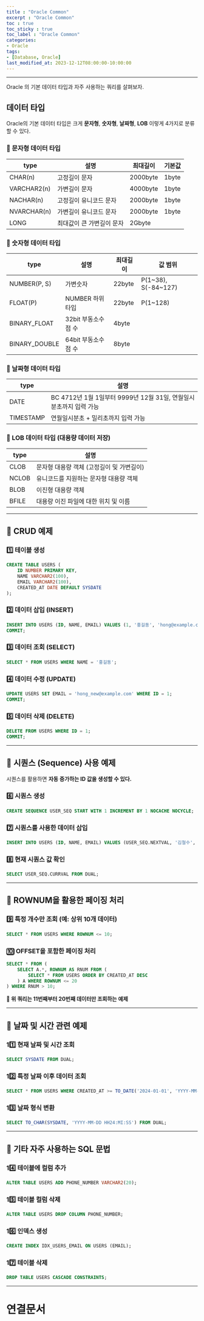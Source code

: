```yaml
---
title : "Oracle Common"
excerpt : "Oracle Common"
toc : true
toc_sticky : true
toc_label : "Oracle Common"
categories:
- Oracle
tags:
- [Database, Oracle]
last_modified_at: 2023-12-12T08:00:00-10:00:00
---
```

  
---
  
 Oracle 의 기본 데이터 타입과 자주 사용하는 쿼리를 살펴보자. 
  
## 데이터 타입
 Oracle의 기본 데이터 타입은 크게 **문자형**, **숫자형**, **날짜형**, **LOB** 이렇게 4가지로 분류할 수 있다.
  
### 📌 문자형 데이터 타입
  
| type        | 설명             | 최대길이     | 기본값   |
| ----------- | -------------- | -------- | ----- |
| CHAR(n)     | 고정길이 문자        | 2000byte | 1byte |
| VARCHAR2(n) | 가변길이 문자        | 4000byte | 1byte |
| NACHAR(n)   | 고정길이 유니코드 문자   | 2000byte | 1byte |
| NVARCHAR(n) | 가변길이 유니코드 문자   | 2000byte | 1byte |
| LONG        | 최대값이 큰 가변길이 문자 | 2Gbyte   |       |
  
### 📌 숫자형 데이터 타입
  
| type          | 설명            | 최대길이    | 값 범위                |
| ------------- | ------------- | ------- | ------------------- |
| NUMBER(P, S)  | 가변숫자          | 22byte | P(1~38), S(-84~127) |
| FLOAT(P)      | NUMBER 하위타입   | 22byte  | P(1~128)            |
| BINARY_FLOAT  | 32bit 부동소수점 수 | 4byte   |                     |
| BINARY_DOUBLE | 64bit 부동소수점 수 | 8byte   |                     |
  
### 📌 날짜형 데이터 타입
  
| type      | 설명                                             |
| --------- | --------------------------------------------- |
| DATE      | BC 4712년 1월 1일부터 9999년 12월 31일, 연월일시분초까지 입력 가능 |
| TIMESTAMP | 연월일시분초 + 밀리초까지 입력 가능                           |
  
### 📌 LOB 데이터 타입 (대용량 데이터 저장)
  
| type  | 설명                                              |
| ----- | ------------------------------------------------- |
| CLOB  | 문자형 대용량 객체 (고정길이 및 가변길이) |
| NCLOB | 유니코드를 지원하는 문자형 대용량 객체            |
| BLOB  | 이진형 대용량 객체                                |
| BFILE | 대용량 이진 파일에 대한 위치 및 이름               |

---
  
## 📌 CRUD 예제
  
### 1️⃣ 테이블 생성
  
```sql
CREATE TABLE USERS (
    ID NUMBER PRIMARY KEY,
    NAME VARCHAR2(100),
    EMAIL VARCHAR2(100),
    CREATED_AT DATE DEFAULT SYSDATE
);
```
  
### 2️⃣ 데이터 삽입 (INSERT)
  
```sql
INSERT INTO USERS (ID, NAME, EMAIL) VALUES (1, '홍길동', 'hong@example.com');
COMMIT;
```
  
### 3️⃣ 데이터 조회 (SELECT)
  
```sql
SELECT * FROM USERS WHERE NAME = '홍길동';
```
  
### 4️⃣ 데이터 수정 (UPDATE)
  
```sql
UPDATE USERS SET EMAIL = 'hong_new@example.com' WHERE ID = 1;
COMMIT;
```
  
### 5️⃣ 데이터 삭제 (DELETE)
  
```sql
DELETE FROM USERS WHERE ID = 1;
COMMIT;
```

---
  
## 📌 시퀀스 (Sequence) 사용 예제
 시퀀스를 활용하면 **자동 증가하는 ID 값을 생성할 수 있다.**
  
### 6️⃣ 시퀀스 생성
  
```sql
CREATE SEQUENCE USER_SEQ START WITH 1 INCREMENT BY 1 NOCACHE NOCYCLE;
```
  
### 7️⃣ 시퀀스를 사용한 데이터 삽입
  
```sql
INSERT INTO USERS (ID, NAME, EMAIL) VALUES (USER_SEQ.NEXTVAL, '김철수', 'kim@example.com');
```
  
### 8️⃣ 현재 시퀀스 값 확인
  
```sql
SELECT USER_SEQ.CURRVAL FROM DUAL;
```

---
  
## 📌 ROWNUM을 활용한 페이징 처리
  
### 9️⃣ 특정 개수만 조회 (예: 상위 10개 데이터)
  
```sql
SELECT * FROM USERS WHERE ROWNUM <= 10;
```
  
### 🔟 OFFSET을 포함한 페이징 처리
  
```sql
SELECT * FROM (
    SELECT A.*, ROWNUM AS RNUM FROM (
        SELECT * FROM USERS ORDER BY CREATED_AT DESC
    ) A WHERE ROWNUM <= 20
) WHERE RNUM > 10;
```
**🔹 위 쿼리는 11번째부터 20번째 데이터만 조회하는 예제**

---
  
## 📌 날짜 및 시간 관련 예제
  
### 11️⃣ 현재 날짜 및 시간 조회
  
```sql
SELECT SYSDATE FROM DUAL;
```
  
### 12️⃣ 특정 날짜 이후 데이터 조회
  
```sql
SELECT * FROM USERS WHERE CREATED_AT >= TO_DATE('2024-01-01', 'YYYY-MM-DD');
```
  
### 13️⃣ 날짜 형식 변환
  
```sql
SELECT TO_CHAR(SYSDATE, 'YYYY-MM-DD HH24:MI:SS') FROM DUAL;
```

---
  
## 📌 기타 자주 사용하는 SQL 문법
  
### 14️⃣ 테이블에 컬럼 추가
  
```sql
ALTER TABLE USERS ADD PHONE_NUMBER VARCHAR2(20);
```
  
### 15️⃣ 테이블 컬럼 삭제
  
```sql
ALTER TABLE USERS DROP COLUMN PHONE_NUMBER;
```
  
### 16️⃣ 인덱스 생성
  
```sql
CREATE INDEX IDX_USERS_EMAIL ON USERS (EMAIL);
```
  
### 17️⃣ 테이블 삭제
  
```sql
DROP TABLE USERS CASCADE CONSTRAINTS;
```

---
  
# 연결문서
